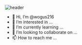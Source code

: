 ![header](https://capsule-render.vercel.app/api?type=waving&color=auto&height=300&section=header&text=꾸준함은모든것을이긴다.%&fontSize=90)


- 👋 Hi, I’m @wogus216
- 👀 I’m interested in ...
- 🌱 I’m currently learning ...
- 💞️ I’m looking to collaborate on ...
- 📫 How to reach me ...

<!---
wogus216/wogus216 is a ✨ special ✨ repository because its `README.md` (this file) appears on your GitHub profile.
You can click the Preview link to take a look at your changes.
--->
